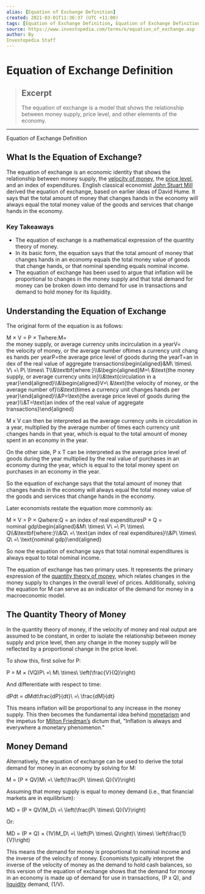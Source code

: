 ```yaml
---
alias: [Equation of Exchange Definition]
created: 2021-03-01T11:36:37 (UTC +11:00)
tags: [Equation of Exchange Definition, Equation of Exchange Definition]
source: https://www.investopedia.com/terms/e/equation_of_exchange.asp
author: By
Investopedia Staff
---
```


# Equation of Exchange Definition

> ## Excerpt
> The equation of exchange is a model that shows the relationship between money supply, price level, and other elements of the economy.

---

Equation of Exchange Definition
## What Is the Equation of Exchange?

The equation of exchange is an economic identity that shows the relationship between money supply, the [velocity of money](https://www.investopedia.com/terms/v/velocity.asp), the [price level](https://www.investopedia.com/terms/p/price_level.asp), and an index of expenditures. English classical economist [John Stuart Mill](https://www.investopedia.com/terms/j/john-stuart-mill.asp) derived the equation of exchange, based on earlier ideas of David Hume. It says that the total amount of money that changes hands in the economy will always equal the total money value of the goods and services that change hands in the economy. 

### Key Takeaways

-   The equation of exchange is a mathematical expression of the quantity theory of money.
-   In its basic form, the equation says that the total amount of money that changes hands in an economy equals the total money value of goods that change hands, or that nominal spending equals nominal income.
-   The equation of exchange has been used to argue that inflation will be proportional to changes in the money supply and that total demand for money can be broken down into demand for use in transactions and demand to hold money for its liquidity.

## Understanding the Equation of Exchange

The original form of the equation is as follows:

M × V \= P × Twhere:M\= the money supply, or average currency units incirculation in a yearV\= the velocity of money, or the average number oftimes a currency unit changes hands per yearP\=the average price level of goods during the yearT\=an index of the real value of aggregate transactions\\begin{aligned}&M\\ \\times\\ V\\ =\\ P\\ \\times\\ T\\\\&\\textbf{where:}\\\\&\\begin{aligned}M=\\ &\\text{the money supply, or average currency units in}\\\\&\\text{circulation in a year}\\end{aligned}\\\\&\\begin{aligned}V=\\ &\\text{the velocity of money, or the average number of}\\\\&\\text{times a currency unit changes hands per year}\\end{aligned}\\\\&P=\\text{the average price level of goods during the year}\\\\&T=\\text{an index of the real value of aggregate transactions}\\end{aligned}

M x V can then be interpreted as the average currency units in circulation in a year, multiplied by the average number of times each currency unit changes hands in that year, which is equal to the total amount of money spent in an economy in the year.

On the other side, P x T can be interpreted as the average price level of goods during the year multiplied by the real value of purchases in an economy during the year, which is equal to the total money spent on purchases in an economy in the year.

So the equation of exchange says that the total amount of money that changes hands in the economy will always equal the total money value of the goods and services that change hands in the economy. 

Later economists restate the equation more commonly as:

M × V \= P × Qwhere:Q \= an index of real expendituresP × Q \= nominal gdp\\begin{aligned}&M\\ \\times\\ V\\ =\\ P\\ \\times\\ Q\\\\&\\textbf{where:}\\\\&Q\\ =\\ \\text{an index of real expenditures}\\\\&P\\ \\times\\ Q\\ =\\ \\text{nominal gdp}\\end{aligned}

So now the equation of exchange says that total nominal expenditures is always equal to total nominal income.

The equation of exchange has two primary uses. It represents the primary expression of the [quantity theory of money](https://www.investopedia.com/terms/q/quantity_theory_of_money.asp), which relates changes in the money supply to changes in the overall level of prices. Additionally, solving the equation for M can serve as an indicator of the demand for money in a macroeconomic model.

## The Quantity Theory of Money

In the quantity theory of money, if the velocity of money and real output are assumed to be constant, in order to isolate the relationship between money supply and price level, then any change in the money supply will be reflected by a proportional change in the price level. 

To show this, first solve for P:

P \= M × (VQ)P\\ =\\ M\\ \\times\\ \\left(\\frac{V}{Q}\\right)

And differentiate with respect to time:

dPdt \= dMdt\\frac{dP}{dt}\\ =\\ \\frac{dM}{dt}

This means inflation will be proportional to any increase in the money supply. This then becomes the fundamental idea behind [monetarism](https://www.investopedia.com/terms/m/monetarism.asp) and the impetus for [Milton Friedman’s](https://www.investopedia.com/terms/m/milton-friedman.asp) dictum that, "Inflation is always and everywhere a monetary phenomenon."

## Money Demand

Alternatively, the equation of exchange can be used to derive the total demand for money in an economy by solving for M:

M \= (P × QV)M\\ =\\ \\left(\\frac{P\\ \\times\\ Q}{V}\\right)

Assuming that money supply is equal to money demand (i.e., that financial markets are in equilibrium):

MD \= (P × QV)M\_D\\ =\\ \\left(\\frac{P\\ \\times\\ Q}{V}\\right)

Or:

MD \= (P × Q) × (1V)M\_D\\ =\\ \\left(P\\ \\times\\ Q\\right)\\ \\times\\ \\left(\\frac{1}{V}\\right)

This means the demand for money is proportional to nominal income and the inverse of the velocity of money. Economists typically interpret the inverse of the velocity of money as the demand to hold cash balances, so this version of the equation of exchange shows that the demand for money in an economy is made up of demand for use in transactions, (P x Q), and [liquidity](https://www.investopedia.com/terms/l/liquidity.asp) demand, (1/V).
